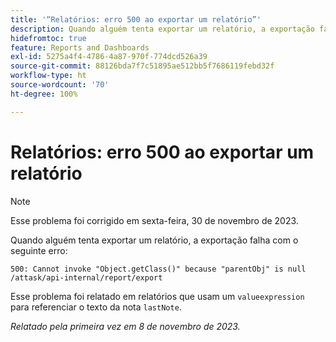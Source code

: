 ```yaml
---
title: '“Relatórios: erro 500 ao exportar um relatório”'
description: Quando alguém tenta exportar um relatório, a exportação falha com um erro 500.
hidefromtoc: true
feature: Reports and Dashboards
exl-id: 5275a4f4-4786-4a87-970f-774dcd526a39
source-git-commit: 88126bda7f7c51895ae512bb5f7686119febd32f
workflow-type: ht
source-wordcount: '70'
ht-degree: 100%

---
```


# Relatórios: erro 500 ao exportar um relatório

>[!NOTE]
>
>Esse problema foi corrigido em sexta-feira, 30 de novembro de 2023.

Quando alguém tenta exportar um relatório, a exportação falha com o seguinte erro:

```
500: Cannot invoke "Object.getClass()" because "parentObj" is null /attask/api-internal/report/export
```

Esse problema foi relatado em relatórios que usam um `valueexpression` para referenciar o texto da nota `lastNote`.

_Relatado pela primeira vez em 8 de novembro de 2023._
